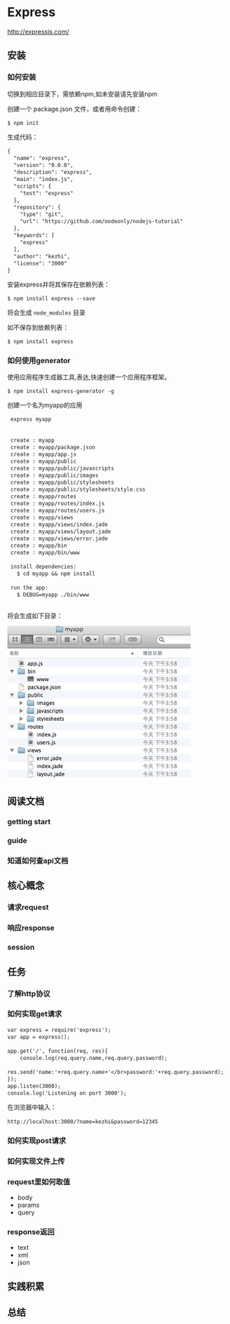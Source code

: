# Express

http://expressjs.com/

## 安装

### 如何安装

  切换到相应目录下，需依赖npm,如未安装请先安装npm
  
  创建一个 package.json 文件，或者用命令创建：
	
	$ npm init
	
生成代码：
	
```
{
  "name": "express",
  "version": "0.0.0",
  "description": "express",
  "main": "index.js",
  "scripts": {
    "test": "express"
  },
  "repository": {
    "type": "git",
    "url": "https://github.com/nodeonly/nodejs-tutorial"
  },
  "keywords": [
    "express"
  ],
  "author": "kezhi",
  "license": "3000"
}
```

  安装express并将其保存在依赖列表：
	
	$ npm install express --save
	
  将会生成 `node_modules` 目录
	
  如不保存到依赖列表：
		
	$ npm install express


### 如何使用generator

  使用应用程序生成器工具,表达,快速创建一个应用程序框架。
  
	$ npm install express-generator -g  	
	
  创建一个名为myapp的应用
  
  ```
   express myapp	    
  	
 
   create : myapp
   create : myapp/package.json
   create : myapp/app.js
   create : myapp/public
   create : myapp/public/javascripts
   create : myapp/public/images
   create : myapp/public/stylesheets
   create : myapp/public/stylesheets/style.css
   create : myapp/routes
   create : myapp/routes/index.js
   create : myapp/routes/users.js
   create : myapp/views
   create : myapp/views/index.jade
   create : myapp/views/layout.jade
   create : myapp/views/error.jade
   create : myapp/bin
   create : myapp/bin/www

   install dependencies:
     $ cd myapp && npm install

   run the app:
     $ DEBUG=myapp ./bin/www
     
  ```
  
  
  将会生成如下目录：

![alt text](img/img01.png "myapp")




## 阅读文档
### getting start
### guide
### 知道如何查api文档

## 核心概念
### 请求request

### 响应response

### session

## 任务

### 了解http协议

### 如何实现get请求
```
var express = require('express');
var app = express();

app.get('/', function(req, res){  
    console.log(req.query.name,req.query.password);    
    res.send('name:'+req.query.name+'</br>password:'+req.query.password);    
});    
app.listen(3000);
console.log('Listening on port 3000');  
```

在浏览器中输入：

`http://localhost:3000/?name=kezhi&password=12345`



### 如何实现post请求

### 如何实现文件上传

### request里如何取值

- body
- params
- query

### response返回

- text
- xml
- json

## 实践积累


## 总结


